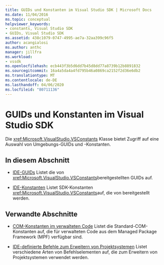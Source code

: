 ```yaml
---
title: GUIDs und Konstanten im Visual Studio SDK | Microsoft Docs
ms.date: 11/04/2016
ms.topic: conceptual
helpviewer_keywords:
- constants, Visual Studio SDK
- GUIDs, Visual Studio SDK
ms.assetid: 438c1079-0747-4995-ae7a-32aa399c96f5
author: acangialosi
ms.author: anthc
manager: jillfra
ms.workload:
- vssdk
ms.openlocfilehash: ecb443f3b5d6dd7b45d8dd77a8739b12b8891832
ms.sourcegitcommit: 16a4a5da4a4fd795b46a0869ca2152f2d36e6db2
ms.translationtype: MT
ms.contentlocale: de-DE
ms.lasthandoff: 04/06/2020
ms.locfileid: "80711136"
---
```

# <a name="guids-and-constants-in-the-visual-studio-sdk"></a>GUIDs und Konstanten im Visual Studio SDK
Die <xref:Microsoft.VisualStudio.VSConstants> Klasse bietet Zugriff auf eine Auswahl von Umgebungs-GUIDs und -Konstanten.

## <a name="in-this-section"></a>In diesem Abschnitt
- [IDE-GUIDs](../extensibility/ide-guids.md) Listet die von <xref:Microsoft.VisualStudio.VSConstants>bereitgestellten GUIDs auf.

- [IDE-Konstanten](../extensibility/ide-constants.md) Listet SDK-Konstanten <xref:Microsoft.VisualStudio.VSConstants>auf, die von bereitgestellt werden.

## <a name="related-sections"></a>Verwandte Abschnitte
- [COM-Konstanten im verwalteten Code](../extensibility/com-constants-in-managed-code.md) Listet die Standard-COM-Konstanten auf, die für verwalteten Code aus dem Managed Package Framework (MPF) verfügbar sind.

- [IDE-definierte Befehle zum Erweitern von Projektsystemen](../extensibility/internals/ide-defined-commands-for-extending-project-systems.md) Listet verschiedene Arten von Befehlselementen auf, die zum Erweitern von Projektsystemen verwendet werden.
